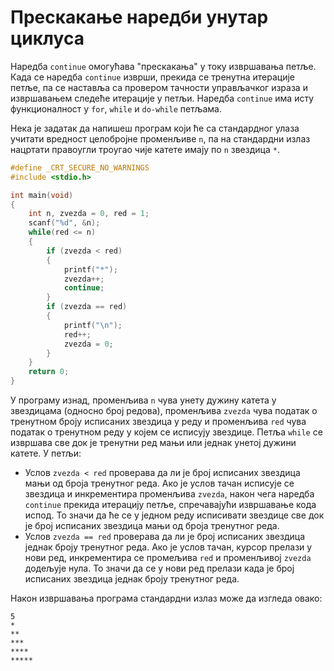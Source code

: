 # Прескакање наредби унутар циклуса

Наредба `continue` омогућава "прескакања" у току извршавања петље. Када се
наредба `continue` изврши, прекида се тренутна итерације петље, па се наставља
са провером тачности управљачког израза и извршавањем следеће итерације у петљи.
Наредба `continue` има исту функционалност у `for`, `while` и `do-while`
петљама.

Нека је задатак да напишеш програм који ће са стандардног улаза учитати
вредност целобројне променљиве `n`, па на стандардни излаз нацртати правоугли
троугао чије катете имају по `n` звездица `*`.

```c
#define _CRT_SECURE_NO_WARNINGS
#include <stdio.h>

int main(void)
{
    int n, zvezda = 0, red = 1;
    scanf("%d", &n);
    while(red <= n)
    {
        if (zvezda < red)
        {
            printf("*");
            zvezda++;
            continue;
        }
        if (zvezda == red)
        {
            printf("\n");
            red++;
            zvezda = 0;
        }
    }
    return 0;
}
```

У програму изнад, променљива `n` чува унету дужину катета у звездицама (односно
број редова), променљива `zvezda` чува податак о тренутном броју исписаних
звездица у реду и променљива `red` чува податак о тренутном реду у којем се
исписују звездице. Петља `while` се извршава све док је тренутни ред мањи или
једнак унетој дужини катете. У петљи:

- Услов `zvezda < red` проверава да ли је број исписаних звездица мањи од броја
тренутног реда. Ако je услов тачан исписује се звездица и инкрементира
променљива `zvezda`, након чега наредба `continue` прекида итерацију петље,
спречавајући извршавање кода испод. То значи да ће се у једном реду исписивати
звездице све док је број исписаних звездица мањи од броја тренутног реда.
- Услов `zvezda == red` проверава да ли је број исписаних звездица једнак
броју тренутног реда. Ако је услов тачан, курсор прелази у нови ред,
инкрементира се промељива `red` и променљивој `zvezda` додељује нула. То значи
да се у нови ред прелази када је број исписаних звездица једнак броју тренутног
реда.

Након извршавања програма стандардни излаз може да изгледа овако:

```text
5
*
**
***
****
*****
```

